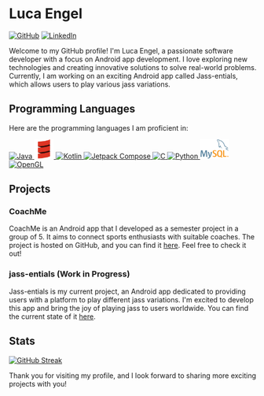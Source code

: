 <!--
**Luca-Engel/Luca-Engel** is a ✨ _special_ ✨ repository because its `README.md` (this file) appears on your GitHub profile.

Here are some ideas to get you started:

- 🔭 I’m currently working on ...
- 🌱 I’m currently learning ...
- 👯 I’m looking to collaborate on ...
- 🤔 I’m looking for help with ...
- 💬 Ask me about ...
- 📫 How to reach me: ...
- 😄 Pronouns: ...
- ⚡ Fun fact: ...
-->

# Luca Engel

[![GitHub](https://img.shields.io/github/followers/lucaengel?label=Follow&style=social)](https://github.com/Luca-Engel)
[![LinkedIn](https://img.shields.io/badge/LinkedIn--_.svg?style=social&logo=linkedin&link=https://www.linkedin.com/in/luca-engel/)](https://www.linkedin.com/in/luca-engel/)



Welcome to my GitHub profile! I'm Luca Engel, a passionate software developer with a focus on Android app development. I love exploring new technologies and creating innovative solutions to solve real-world problems. Currently, I am working on an exciting Android app called Jass-entials, which allows users to play various jass variations.

## Programming Languages
Here are the programming languages I am proficient in:

<div>
<a href="https://www.java.com/en/" target="_blank">
  <img src="https://img.icons8.com/color/48/000000/java-coffee-cup-logo--v2.png" alt="Java" height="40" title="Java">
</a>

<a href="https://www.scala-lang.org/" target="_blank">
  <img src="https://github.com/devicons/devicon/raw/master/icons/scala/scala-original.svg" alt="Scala" height="40" title="Scala">
</a>

<a href="https://kotlinlang.org/" target="_blank">
  <img src="https://img.icons8.com/color/48/000000/kotlin.png" alt="Kotlin" height="40" title="Kotlin">
</a>

<a href="https://developer.android.com/jetpack/compose" target="_blank">
  <img src="https://3.bp.blogspot.com/-VVp3WvJvl84/X0Vu6EjYqDI/AAAAAAAAPjU/ZOMKiUlgfg8ok8DY8Hc-ocOvGdB0z86AgCLcBGAsYHQ/s1600/jetpack%2Bcompose%2Bicon_RGB.png" alt="Jetpack Compose" height="40" title="Jetpack Compose">
</a>

<a href="https://en.wikipedia.org/wiki/C_(programming_language)" target="_blank">
  <img src="https://img.icons8.com/color/48/000000/c-programming.png" alt="C" height="40" title="C">
</a>

<a href="https://www.python.org/" target="_blank">
  <img src="https://img.icons8.com/color/48/000000/python.png" alt="Python" height="40" title="Python">
</a>

<a href="https://www.mysql.com/" target="_blank">
  <img src="https://raw.githubusercontent.com/docker-library/docs/c408469abbac35ad1e4a50a6618836420eb9502e/mysql/logo.png" alt="SQL" height="40" title="MySQL">
</a>

<a href="https://www.opengl.org/" target="_blank">
  <img src="https://upload.wikimedia.org/wikipedia/commons/e/e9/Opengl-logo.svg" alt="OpenGL" height="40" title="OpenGL">
</a>

</div>

## Projects

### CoachMe
CoachMe is an Android app that I developed as a semester project in a group of 5. It aims to connect sports enthusiasts with suitable coaches. The project is hosted on GitHub, and you can find it [here](https://github.com/SDPCoachMe/SDP-2023). Feel free to check it out!

### jass-entials (Work in Progress)
Jass-entials is my current project, an Android app dedicated to providing users with a platform to play different jass variations. I'm excited to develop this app and bring the joy of playing jass to users worldwide. You can find the current state of it [here](https://github.com/apps-entials/jass-entials).

## Stats
[![GitHub Streak](https://github-readme-streak-stats.herokuapp.com/?user=Luca-Engel&theme=dark&background=000000)](https://git.io/streak-stats)

Thank you for visiting my profile, and I look forward to sharing more exciting projects with you!
